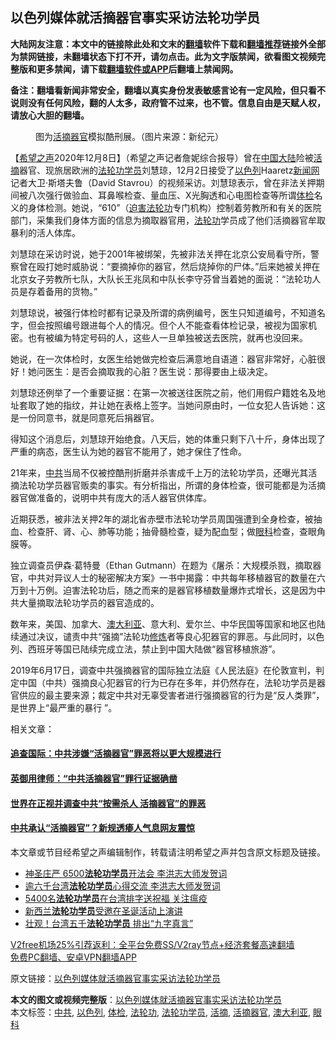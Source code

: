  <h2>以色列媒体就活摘器官事实采访法轮功学员</h2> <p class="notice"><b>大陆网友注意：本文中的链接除此处和文末的<a href="https://github.com/bannedbook/fanqiang" >翻墙</a>软件下载和<a href="https://github.com/killgcd/justmysocks/blob/master/README.md">翻墙推荐</a>链接外全部为禁网链接，未翻墙状态下打不开，请勿点击。此为文字版禁闻，欲看图文视频完整版和更多禁闻，请下载<a href="https://github.com/bannedbook/fanqiang">翻墙软件或APP</a>后翻墙上禁闻网。</p><p>备注：翻墙看新闻非常安全，翻墙以真实身份发表敏感言论有一定风险，但只看不说则没有任何风险，翻的人太多，政府管不过来，也不管。信息自由是天赋人权，请放心大胆的翻墙。</b></p>  <div class="entry"> <figure><figcaption>图为<a href="https://www.bannedbook.org/bnews/tag/%e6%b4%bb%e6%91%98%e5%99%a8%e5%ae%98/" class="st_tag internal_tag" rel="tag" title="标签 活摘器官 下的日志">活摘器官</a>模拟酷刑展。（图片来源：新纪元）</figcaption></figure> <p>【<span class='wp_keywordlink_affiliate'><a href="https://www.soundofhope.org" title="希望之声" target="_blank">希望之声</a></span>2020年12月8日】（希望之声记者詹妮综合报导）曾在<span class='wp_keywordlink_affiliate'><a href="https://www.bannedbook.org/" title="中国" target="_blank">中国</a></span><span class='wp_keywordlink_affiliate'><a href="https://www.bannedbook.org/" title="大陆" target="_blank">大陆</a></span>险被<a href="https://www.bannedbook.org/bnews/tag/%e6%b4%bb%e6%91%98/" class="st_tag internal_tag" rel="tag" title="标签 活摘 下的日志">活摘</a>器官、现旅居欧洲的<a href="https://www.bannedbook.org/bnews/tag/%e6%b3%95%e8%bd%ae%e5%8a%9f%e5%ad%a6%e5%91%98/" class="st_tag internal_tag" rel="tag" title="标签 法轮功学员 下的日志">法轮功学员</a>刘慧琼，12月2日接受了<a href="https://www.bannedbook.org/bnews/tag/%e4%bb%a5%e8%89%b2%e5%88%97/" class="st_tag internal_tag" rel="tag" title="标签 以色列 下的日志">以色列</a>Haaretz<span class='wp_keywordlink_affiliate'><a href="https://www.bannedbook.org/" title="新闻网">新闻网</a></span>记者大卫·斯塔夫鲁（David Stavrou）的视频采访。刘慧琼表示，曾在非法关押期间被八次强行做验血、耳鼻喉检查、量血压、X光胸透和心电图检查等所谓<a href="https://www.bannedbook.org/bnews/tag/%E4%BD%93%E6%A3%80/" class="st_tag internal_tag" rel="tag" title="标签 体检 下的日志">体检</a>名义的身体检测。她说，“610”（<span class='wp_keywordlink'><a href="https://www.bannedbook.org/forum11/topic278.html" title="评江泽民与中共相互利用迫害法轮功" target="_blank">迫害法轮功</a></span>专门机构）控制着劳教所和有关的医院部门，采集我们身体方面的信息为摘取器官用，<a href="https://www.bannedbook.org/bnews/tag/%e6%b3%95%e8%bd%ae%e5%8a%9f/" class="st_tag internal_tag" rel="tag" title="标签 法轮功 下的日志">法轮功</a>学员成了他们活摘器官牟取暴利的活人体库。</p> <p>刘慧琼在采访时说，她于2001年被绑架，先被非法关押在北京公安局看守所，警察曾在殴打她时威胁说：“要摘掉你的器官，然后烧掉你的尸体。”后来她被关押在北京女子劳教所七队，大队长王兆凤和中队长李守芬曾当着她的面说：“法轮功人员是存着备用的货物。”</p> <p>刘慧琼说，被强行体检时都有记录及所谓的病例编号，医生只知道编号，不知道名字，但会按照编号跟进每个人的情况。但个人不能查看体检记录，被视为国家机密。也有被编为特定号码的人，这些人一旦单独被送去医院，就再也没回来。</p>  <p>她说，在一次体检时，女医生给她做完检查后满意地自语道：器官非常好，心脏很好！她问医生：是否会摘取我的心脏？医生说：那得要由上级决定。</p> <p>刘慧琼还例举了一个重要证据：在第一次被送往医院之前，他们用假户籍姓名及地址套取了她的指纹，并让她在表格上签字。当她问原由时，一位女犯人告诉她：这是一份同意书，就是同意死后捐器官。</p> <p>得知这个消息后，刘慧琼开始绝食。八天后，她的体重只剩下八十斤，身体出现了严重的病态，医生认为她的器官不能用了，她才保住了性命。</p>  <p>21年来，<a href="https://www.bannedbook.org/bnews/tag/%e4%b8%ad%e5%85%b1/" class="st_tag internal_tag" rel="tag" title="标签 中共 下的日志">中共</a>当局不仅被控酷刑折磨并杀害成千上万的法轮功学员，还曝光其活摘法轮功学员器官贩卖的事实。有分析指出，所谓的身体检查，很可能都是为活摘器官做准备的，说明中共有庞大的活人器官供体库。</p> <p>近期获悉，被非法关押2年的湖北省赤壁市法轮功学员周国强遭到全身检查，被抽血、检查肝、肾、心、肺等功能；抽骨髓检查，疑为配血型；做<a href="https://www.bannedbook.org/bnews/tag/%e7%9c%bc%e7%a7%91/" class="st_tag internal_tag" rel="tag" title="标签 眼科 下的日志">眼科</a>检查，查眼角膜等。</p> <p>独立调查员伊森·葛特曼（Ethan Gutmann）在题为《屠杀：大规模杀戮，摘取器官，中共对异议人士的秘密解决方案》一书中揭露：中共每年移植器官的数量在六万到十万例。迫害法轮功后，随之而来的是器官移植数量爆炸式增长，这是因为中共大量摘取法轮功学员的器官造成的。</p>  <p>数年来，美国、加拿大、<a href="https://www.bannedbook.org/bnews/tag/%e6%be%b3%e5%a4%a7%e5%88%a9%e4%ba%9a/" class="st_tag internal_tag" rel="tag" title="标签 澳大利亚 下的日志">澳大利亚</a>、意大利、爱尔兰、中华民国等国家和地区也陆续通过决议，谴责中共“强摘”法轮功<span class='wp_keywordlink'><a href="https://www.qi-gong.me/" title="气功修炼网" target="_blank">修炼</a></span>者等良心犯器官的罪恶。与此同时，以色列、西班牙等国已陆续完成立法，禁止到中国大陆做“器官移植旅游”。</p> <p>2019年6月17日，调查中共强摘器官的国际独立法庭《人民法庭》在伦敦宣判，判定中国（中共）强摘良心犯器官的行为已存在多年，并仍然存在，法轮功学员是器官供应的最主要来源；裁定中共对无辜受害者进行强摘器官的行为是“反人类罪”，是世界上“最严重的暴行 ”。</p> <p>相关文章：</p>  <h4><a href="https://www.soundofhope.org/post/416875">追查国际：中共涉嫌“活摘器官”罪恶将以更大规模进行</a></h4> <h4><a href="https://www.soundofhope.org/post/448417">英御用律师：“中共活摘器官”罪行证据确凿</a></h4> <h4><a href="https://www.soundofhope.org/post/433798">世界在正视并调查中共“按需杀人 活摘器官”的罪恶</a></h4> <h4><a href="https://www.soundofhope.org/post/396592">中共承认“活摘器官”？新规透瘆人气息网友震惊</a></h4> <p>本文章或节目经希望之声编辑制作，转载请注明希望之声并包含原文标题及链接。</p> <ul class='op-related-articles' title='相关阅读'> <li><a href='https://www.bannedbook.org/bnews/cnnews/hknews/20201207/1443597.html' target='_blank'>神圣庄严 6500<b>法轮功学员</b>开法会 李洪志大师发贺词</a></li> <li><a href='https://www.bannedbook.org/bnews/taiwannews/20201206/1443240.html' target='_blank'>逾六千台湾<b>法轮功学员</b>心得交流 李洪志大师发贺词</a></li> <li><a href='https://www.bannedbook.org/bnews/cnnews/20201206/1443143.html' target='_blank'>5400名<b>法轮功学员</b>在台湾排字送祝福 关注瘟疫</a></li> <li><a href='https://www.bannedbook.org/bnews/worldnews/20201206/1443068.html' target='_blank'>新西兰<b>法轮功学员</b>受邀在圣诞活动上演讲</a></li> <li><a href='https://www.bannedbook.org/bnews/bannedvideo/20201206/1442751.html' target='_blank'>壮观！台湾五千<b>法轮功学员</b> 排出“九字真言”</a></li> </ul> <p class="texttj"> <a href="https://www.bannedbook.org/forum23/topic22702.html" target="_blank">V2free机场25%引荐返利：全平台免费SS/V2ray节点+经济套餐高速翻墙</a><br/> <a href="https://github.com/bannedbook/fanqiang/wiki/%E7%A6%81%E9%97%BB%E7%BD%91%E5%AE%89%E5%8D%93%E7%BF%BB%E5%A2%99%E6%96%B0%E9%97%BBAPP" target="_blank">免费PC翻墙、安卓VPN翻墙APP</a></p><p>原文链接：<a class="src_link"  href="https://www.soundofhope.org/post/451657" target="_blank">以色列媒体就活摘器官事实采访法轮功学员</a></p><a name='sharetosocial'></a>       <div><b>本文的图文或视频完整版</b>：<a href='https://www.bannedbook.org/bnews/comments/20201209/1444440.html'>以色列媒体就活摘器官事实采访法轮功学员</a></div>  </div><!--END ENTRY--> <div class="postfooter"> <div>本文标签：<a href="https://www.bannedbook.org/bnews/tag/%e4%b8%ad%e5%85%b1/" rel="tag">中共</a>, <a href="https://www.bannedbook.org/bnews/tag/%e4%bb%a5%e8%89%b2%e5%88%97/" rel="tag">以色列</a>, <a href="https://www.bannedbook.org/bnews/tag/%E4%BD%93%E6%A3%80/" rel="tag">体检</a>, <a href="https://www.bannedbook.org/bnews/tag/%e6%b3%95%e8%bd%ae%e5%8a%9f/" rel="tag">法轮功</a>, <a href="https://www.bannedbook.org/bnews/tag/%e6%b3%95%e8%bd%ae%e5%8a%9f%e5%ad%a6%e5%91%98/" rel="tag">法轮功学员</a>, <a href="https://www.bannedbook.org/bnews/tag/%e6%b4%bb%e6%91%98/" rel="tag">活摘</a>, <a href="https://www.bannedbook.org/bnews/tag/%e6%b4%bb%e6%91%98%e5%99%a8%e5%ae%98/" rel="tag">活摘器官</a>, <a href="https://www.bannedbook.org/bnews/tag/%e6%be%b3%e5%a4%a7%e5%88%a9%e4%ba%9a/" rel="tag">澳大利亚</a>, <a href="https://www.bannedbook.org/bnews/tag/%e7%9c%bc%e7%a7%91/" rel="tag">眼科</a></div>  </div><!--END POSTFOOTER--> 